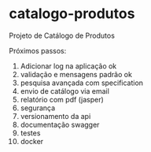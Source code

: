 # catalogo-produtos
Projeto de Catálogo de Produtos


Próximos passos:

1) Adicionar log na aplicação   ok       
2) validação e mensagens padrão ok
3) pesquisa avançada com specification
4) envio de catálogo via email
5) relatório com pdf (jasper)
6) segurança
7) versionamento da api
8) documentação swagger
9) testes
10) docker
